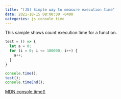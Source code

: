 ```yaml
---
title: "[JS] Simple way to measure execution time"
date: 2021-10-15 08:00:00 -0400
categories: js console time
---
```


This sample shows count execution time for a function.

```js
test = () => {
  let a = 0;
  for (i = 0; i <= 100000; i++) {
    a++;
  }
}

console.time();
test();
console.timeEnd();
```

<a href="https://developer.mozilla.org/en-US/docs/Web/API/console/time" target="_blank">MDN console.time()</a>